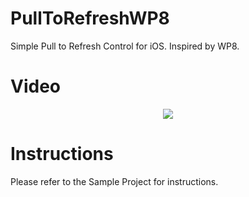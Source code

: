 PullToRefreshWP8
================

Simple Pull to Refresh Control for iOS. Inspired by WP8.

Video
================

<p align="center"><img src="http://img19.imageshack.us/img19/6028/pulltorefresh.gif"/></p>

Instructions
================

Please refer to the Sample Project for instructions.
